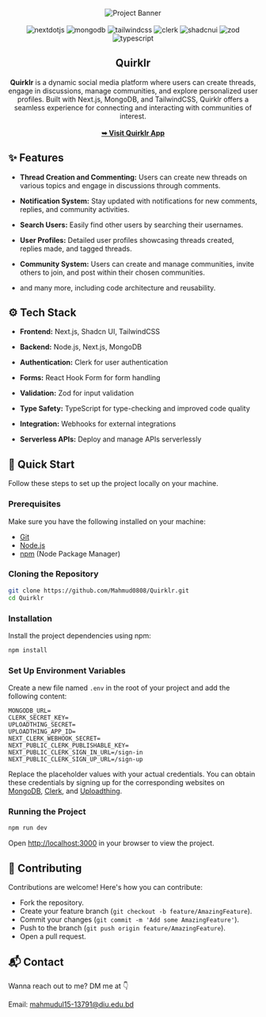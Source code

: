 <div align="center">
  <br />
    <img src="https://i.postimg.cc/8kjFJQNR/quirklr-banner.png" alt="Project Banner">
  <br />
  <br />

  <div>
    <img src="https://img.shields.io/badge/-Next_JS-black?style=for-the-badge&logoColor=white&logo=nextdotjs&color=393D72" alt="nextdotjs" />
    <img src="https://img.shields.io/badge/-MongoDB-black?style=for-the-badge&logoColor=white&logo=mongodb&color=1FAD58" alt="mongodb" />
    <img src="https://img.shields.io/badge/-Tailwind_CSS-black?style=for-the-badge&logoColor=white&logo=tailwindcss&color=3FBFF8" alt="tailwindcss" />
    <img src="https://img.shields.io/badge/-Clerk-black?style=for-the-badge&logoColor=white&logo=clerk&color=7C3AFF" alt="clerk" />
    <img src="https://img.shields.io/badge/-Shadcn_UI-black?style=for-the-badge&logoColor=white&logo=shadcnui&color=1f223b" alt="shadcnui" />
    <img src="https://img.shields.io/badge/-Zod-black?style=for-the-badge&logoColor=white&logo=zod&color=4053BA" alt="zod" />
    <img src="https://img.shields.io/badge/-Typescript-black?style=for-the-badge&logoColor=white&logo=typescript&color=387CC8" alt="typescript" />
  </div>

  <h2 align="center">Quirklr</h2>

  <div align="center">
     <b>Quirklr</b> is a dynamic social media platform where users can create threads, engage in discussions, manage communities, and explore personalized user profiles. Built with Next.js, MongoDB, and TailwindCSS, Quirklr offers a seamless experience for connecting and interacting with communities of interest.
  </div>
  <br />
  <a href="https://quirklrapp.vercel.app/"><strong>➥ Visit Quirklr App</strong></a>
</div>

## <a name="features">✨ Features</a>

- **Thread Creation and Commenting:** Users can create new threads on various topics and engage in discussions through comments.

- **Notification System:** Stay updated with notifications for new comments, replies, and community activities.

- **Search Users:** Easily find other users by searching their usernames.

- **User Profiles:** Detailed user profiles showcasing threads created, replies made, and tagged threads.

- **Community System:** Users can create and manage communities, invite others to join, and post within their chosen communities.

- and many more, including code architecture and reusability.

## <a name="tech-stack">⚙️ Tech Stack</a>

- **Frontend:** Next.js, Shadcn UI, TailwindCSS

- **Backend:** Node.js, Next.js, MongoDB

- **Authentication:** Clerk for user authentication

- **Forms:** React Hook Form for form handling

- **Validation:** Zod for input validation

- **Type Safety:** TypeScript for type-checking and improved code quality

- **Integration:** Webhooks for external integrations

- **Serverless APIs:** Deploy and manage APIs serverlessly

## <a name="quick-start">🚀 Quick Start</a>

Follow these steps to set up the project locally on your machine.

### Prerequisites

Make sure you have the following installed on your machine:

- [Git](https://git-scm.com/)
- [Node.js](https://nodejs.org/en)
- [npm](https://www.npmjs.com/) (Node Package Manager)

### Cloning the Repository

```bash
git clone https://github.com/Mahmud0808/Quirklr.git
cd Quirklr
```

### Installation

Install the project dependencies using npm:

```bash
npm install
```

### Set Up Environment Variables

Create a new file named `.env` in the root of your project and add the following content:

```env
MONGODB_URL=
CLERK_SECRET_KEY=
UPLOADTHING_SECRET=
UPLOADTHING_APP_ID=
NEXT_CLERK_WEBHOOK_SECRET=
NEXT_PUBLIC_CLERK_PUBLISHABLE_KEY=
NEXT_PUBLIC_CLERK_SIGN_IN_URL=/sign-in
NEXT_PUBLIC_CLERK_SIGN_UP_URL=/sign-up
```

Replace the placeholder values with your actual credentials. You can obtain these credentials by signing up for the corresponding websites on [MongoDB](https://www.mongodb.com/), [Clerk](https://clerk.com/), and [Uploadthing](https://uploadthing.com/). 

### Running the Project

```bash
npm run dev
```

Open [http://localhost:3000](http://localhost:3000) in your browser to view the project.

## 🤝 Contributing

Contributions are welcome! Here's how you can contribute:

- Fork the repository.
- Create your feature branch (`git checkout -b feature/AmazingFeature`).
- Commit your changes (`git commit -m 'Add some AmazingFeature'`).
- Push to the branch (`git push origin feature/AmazingFeature`).
- Open a pull request.

## 📬 Contact

Wanna reach out to me? DM me at 👇

Email: mahmudul15-13791@diu.edu.bd